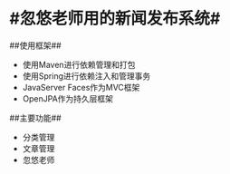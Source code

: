 #忽悠老师用的新闻发布系统#
=============
##使用框架##

* 使用Maven进行依赖管理和打包
* 使用Spring进行依赖注入和管理事务
* JavaServer Faces作为MVC框架
* OpenJPA作为持久层框架

##主要功能##
* 分类管理
* 文章管理
* 忽悠老师
